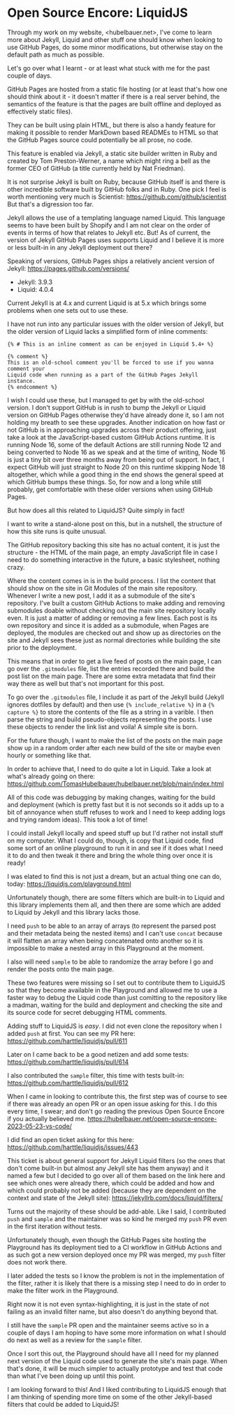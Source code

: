 # Open Source Encore: LiquidJS

Through my work on my website, <hubelbauer.net>, I've come to learn more about
Jekyll, Liquid and other stuff one should know when looking to use GitHub Pages,
do some minor modifications, but otherwise stay on the default path as much as
possible.

Let's go over what I learnt - or at least what stuck with me for the past couple
of days.

GitHub Pages are hosted from a static file hosting (or at least that's how one
should think about it - it doesn't matter if there is a real server behind, the
semantics of the feature is that the pages are built offline and deployed as
effectively static files).

They can be built using plain HTML, but there is also a handy feature for making
it possible to render MarkDown based READMEs to HTML so that the GitHub Pages
source could potentially be all prose, no code.

This feature is enabled via Jekyll, a static site builder written in Ruby and
created by Tom Preston-Werner, a name which might ring a bell as the former CEO
of GitHub (a title currently held by Nat Friedman).

It is not surprise Jekyll is built on Ruby, because GitHub itself is and there
is other incredible software built by GitHub folks and in Ruby.
One pick I feel is worth mentioning very much is Scientist:
https://github.com/github/scientist
But that's a digression too far.

Jekyll allows the use of a templating language named Liquid.
This language seems to have been built by Shopify and I am not clear on the
order of events in terms of how that relates to Jekyll etc.
But! As of current, the version of Jekyll GitHub Pages uses supports Liquid and
I believe it is more or less built-in in any Jekyll deployment out there?

Speaking of versions, GitHub Pages ships a relatively ancient version of Jekyll:
https://pages.github.com/versions/

- Jekyll: 3.9.3
- Liquid: 4.0.4

Current Jekyll is at 4.x and current Liquid is at 5.x which brings some problems
when one sets out to use these.

I have not run into any particular issues with the older version of Jekyll, but
the older version of Liquid lacks a simplified form of inline comments:

```liquid
{% # This is an inline comment as can be enjoyed in Liquid 5.4+ %}

{% comment %}
This is an old-school comment you'll be forced to use if you wanna comment your
Liquid code when running as a part of the GitHub Pages Jekyll instance.
{% endcomment %}
```

I wish I could use these, but I managed to get by with the old-school version.
I don't support GitHub is in rush to bump the Jekyll or Liquid version on
GitHub Pages otherwise they'd have already done it, so I am not holding my
breath to see these upgrades.
Another indication on how fast or not GitHub is in approaching upgrades across
their product offering, just take a look at the JavaScript-based custom GitHub
Actions runtime.
It is running Node 16, some of the default Actions are still running Node 12 and
being converted to Node 16 as we speak and at the time of writing, Node 16 is
just a tiny bit over three months away from being out of support.
In fact, I expect GitHub will just straight to Node 20 on this runtime skipping
Node 18 altogether, which while a good thing in the end shows the general speed
at which GitHub bumps these things.
So, for now and a long while still probably, get comfortable with these older
versions when using GitHub Pages.

But how does all this related to LiquidJS?
Quite simply in fact!

I want to write a stand-alone post on this, but in a nutshell, the structure of
how this site runs is quite unusual.

The GitHub repository backing this site has no actual content, it is just the
structure - the HTML of the main page, an empty JavaScript file in case I need
to do something interactive in the future, a basic stylesheet, nothing crazy.

Where the content comes in is in the build process.
I list the content that should show on the site in Git Modules of the main site
repository.
Whenever I write a new post, I add it as a submodule of the site's repository.
I've built a custom GitHub Actions to make adding and removing submodules doable
without checking out the main site repository locally even.
It is just a matter of adding or removing a few lines.
Each post is its own repository and since it is added as a submodule, when Pages
are deployed, the modules are checked out and show up as directories on the site
and Jekyll sees these just as normal directories while building the site prior
to the deployment.

This means that in order to get a live feed of posts on the main page, I can go
over the `.gitmodules` file, list the entries recorded there and build the post
list on the main page.
There are some extra metadata that find their way there as well but that's not
important for this post.

To go over the `.gitmodules` file, I include it as part of the Jekyll build
(Jekyll ignores dotfiles by default) and then use `{% include_relative %}` in a
`{% capture %}` to store the contents of the file as a string in a varible.
I then parse the string and build pseudo-objects representing the posts.
I use these objects to render the link list and voila!
A simple site is born.

For the future though, I want to make the list of the posts on the main page
show up in a random order after each new build of the site or maybe even hourly
or something like that.

In order to achieve that, I need to do quite a lot in Liquid.
Take a look at what's already going on there:
<https://github.com/TomasHubelbauer/hubelbauer.net/blob/main/index.html>

All of this code was debugging by making changes, waiting for the build and
deployment (which is pretty fast but it is not seconds so it adds up to a bit of
annoyance when stuff refuses to work and I need to keep adding logs and trying
random ideas).
This took a lot of time!

I could install Jekyll locally and speed stuff up but I'd rather not install
stuff on my computer.
What I could do, though, is copy that Liquid code, find some sort of an online
playground to run it in and see if it does what I need it to do and then tweak
it there and bring the whole thing over once it is ready!

I was elated to find this is not just a dream, but an actual thing one can do,
today:
<https://liquidjs.com/playground.html>

Unfortunately though, there are some filters which are built-in to Liquid and
this library implements them all, and then there are some which are added to
Liquid by Jekyll and this library lacks those.

I need `push` to be able to an array of arrays (to represent the parsed post and
their metadata being the nested items) and I can't use `concat` because it will
flatten an array when being concatenated onto another so it is impossible to
make a nested array in this Playground at the moment.

I also will need `sample` to be able to randomize the array before I go and
render the posts onto the main page.

These two features were missing so I set out to contribute them to LiquidJS so
that they become available in the Playground and allowed me to use a faster way
to debug the Liquid code than just comitting to the repository like a madman,
waiting for the build and deployment and checking the site and its source code
for secret debugging HTML comments.

Adding stuff to LiquidJS is _easy_.
I did not even clone the repository when I added `push` at first.
You can see my PR here:
<https://github.com/harttle/liquidjs/pull/611>

Later on I came back to be a good netizen and add some tests:
<https://github.com/harttle/liquidjs/pull/614>

I also contributed the `sample` filter, this time with tests built-in:
<https://github.com/harttle/liquidjs/pull/612>

When I came in looking to contribute this, the first step was of course to see
if there was already an open PR or an open issue asking for this.
I do this every time, I swear; and don't go reading the previous Open Source
Encore if you actually believed me.
<https://hubelbauer.net/open-source-encore-2023-05-23-vs-code/>

I did find an open ticket asking for this here:
<https://github.com/harttle/liquidjs/issues/443>

This ticket is about general support for Jekyll Liquid filters (so the ones that
don't come built-in but almost any Jekyll site has them anyway) and it named a
few but I decided to go over all of them based on the link here and see which
ones were already there, which could be added and how and which could probably
not be added (because they are dependent on the context and state of the Jekyll
site):
<https://jekyllrb.com/docs/liquid/filters/>

Turns out the majority of these should be add-able.
Like I said, I contributed `push` and `sample` and the maintainer was so kind he
merged my `push` PR even in the first iteration without tests.

Unfortunately though, even though the GitHub Pages site hosting the Playground
has its deployment tied to a CI workflow in GitHub Actions and as such got a new
version deployed once my PR was merged, my `push` filter does not work there.

I later added the tests so I know the problem is not in the implementation of
the filter, rather it is likely that there is a missing step I need to do in
order to make the filter work in the Playground.

Right now it is not even syntax-highlighting, it is just in the state of not
failing as an invalid filter name, but also doesn't do anything beyond that.

I still have the `sample` PR open and the maintainer seems active so in a couple
of days I am hoping to have some more information on what I should do next as
well as a review for the `sample` filter.

Once I sort this out, the Playground should have all I need for my planned next
version of the Liquid code used to generate the site's main page.
When that's done, it will be much simpler to actually prototype and test that
code than what I've been doing up until this point.

I am looking forward to this!
And I liked contributing to LiquidJS enough that I am thinking of spending more
time on some of the other Jekyll-based filters that could be added to LiquidJS!
